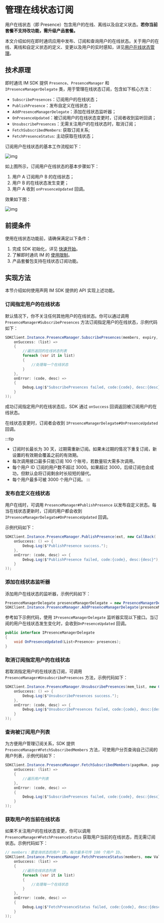 # 管理在线状态订阅

<Toc />

用户在线状态（即 Presence）包含用户的在线、离线以及自定义状态。**若你当前套餐不支持改功能，需升级产品套餐。**

本文介绍如何在即时通讯应用中发布、订阅和查询用户的在线状态。关于用户的在线、离线和自定义状态的定义、变更以及用户的实时感知，详见[用户在线状态管理](product_user_presence.html)。

## 技术原理

即时通讯 IM SDK 提供 `Presence`、`PresenceManager` 和 `IPresenceManagerDelegate` 类，用于管理在线状态订阅，包含如下核心方法：

- `SubscribePresences`：订阅用户的在线状态；
- `PublishPresence`：发布自定义在线状态；
- `AddPresenceManagerDelegate`：添加在线状态监听器；
- `OnPresenceUpdated`：被订阅用户的在线状态变更时，订阅者收到监听回调；
- `UnsubscribePresences`：无需关注用户的在线状态时，取消订阅；
- `FetchSubscribedMembers`: 获取订阅关系;
- `FetchPresenceStatus`: 主动获取在线状态；

订阅用户在线状态的基本工作流程如下：

![img](/images/android/presence.png)

如上图所示，订阅用户在线状态的基本步骤如下：

1. 用户 A 订阅用户 B 的在线状态；
2. 用户 B 的在线状态发生变更；
3. 用户 A 收到 `onPresenceUpdated` 回调。

效果如下图：

![img](/images/android/status.png)

## 前提条件

使用在线状态功能前，请确保满足以下条件：

1. 完成 SDK 初始化，详见 [快速开始](quickstart.html)。
2. 了解即时通讯 IM 的 [使用限制](limitation.html)。
3. 产品套餐包支持在线状态订阅功能。

## 实现方法

本节介绍如何使用声网 IM SDK 提供的 API 实现上述功能。

### 订阅指定用户的在线状态

默认情况下，你不关注任何其他用户的在线状态。你可以通过调用 `PresenceManager#SubscribePresences` 方法订阅指定用户的在线状态，示例代码如下：

```csharp
SDKClient.Instance.PresenceManager.SubscribePresences(members, expiry, new ValueCallBack<List<Presence>>(
    onSuccess: (list) =>
    {
        //遍历返回的在线状态列表
        foreach (var it in list)
        {
            //处理每一个在线状态
        }
    },
    onError: (code, desc) =>
    {
        Debug.Log($"SubscribePresences failed, code:{code}, desc:{desc}");
    }
));
```

成功订阅指定用户的在线状态后，SDK 通过 `onSuccess` 回调返回被订阅用户的在线状态。

在线状态变更时，订阅者会收到 `IPresenceManagerDelegate#OnPresenceUpdated` 回调。

:::tip
- 订阅时长最长为 30 天，过期需重新订阅。如果未过期的情况下重复订阅，新设置的有效期会覆盖之前的有效期。
- 每次调用接口最多只能订阅 100 个账号，若数量较大需多次调用。
- 每个用户 ID 订阅的用户数不超过 3000。如果超过 3000，后续订阅也会成功，但默认会将订阅剩余时长较短的替代。
- 每个用户最多可被 3000 个用户订阅。
:::

### 发布自定义在线状态

用户在线时，可调用 `PresenceManager#PublishPresence` 以发布自定义状态。每当在线状态更新时，订阅的用户都会收到 `IPresenceManagerDelegate#OnPresenceUpdated` 回调。

示例代码如下：

```csharp
SDKClient.Instance.PresenceManager.PublishPresence(ext, new CallBack(
    onSuccess: () => {
        Debug.Log($"PublishPresence success.");
    },
    onError: (code, desc) => {
        Debug.Log($"PublishPresence failed, code:{code}, desc:{desc}");
    }
));
```

### 添加在线状态监听器

添加用户在线状态的监听器，示例代码如下：

```csharp
PresenceManagerDelegate presenceManagerDelegate = new PresenceManagerDelegate();
SDKClient.Instance.PresenceManager.AddPresenceManagerDelegate(presenceManagerDelegate);
```

参考如下示例代码，使用 `IPresenceManagerDelegate` 监听器实现以下接口。当订阅的用户在线状态发生变化时，会收到`OnPresenceUpdated` 回调。

```csharp
public interface IPresenceManagerDelegate
{
    void OnPresenceUpdated(List<Presence> presences);
}
```

### 取消订阅指定用户的在线状态

若取消指定用户的在线状态订阅，可调用 `PresenceManager#UnsubscribePresences` 方法，示例代码如下：

```csharp
SDKClient.Instance.PresenceManager.UnsubscribePresences(mem_list, new CallBack(
    onSuccess: () => {
        Debug.Log($"UnsubscribePresences success.");
    },
    onError: (code, desc) => {
        Debug.Log($"UnsubscribePresences failed, code:{code}, desc:{desc}");
    }
));
```

### 查询被订阅用户列表

为方便用户管理订阅关系，SDK 提供 `PresenceManager#FetchSubscribedMembers` 方法，可使用户分页查询自己订阅的用户列表，示例代码如下：

```csharp
SDKClient.Instance.PresenceManager.FetchSubscribedMembers(pageNum, pageSize, new ValueCallBack<List<string>>(
    onSuccess: (list) =>
    {
        //遍历用户列表
    },
    onError: (code, desc) =>
    {
        Debug.Log($"SubscribePresences failed, code:{code}, desc:{desc}");
    }
));
```

### 获取用户的当前在线状态

如果不关注用户的在线状态变更，你可以调用 `PresenceManager#FetchPresenceStatus` 获取用户当前的在线状态，而无需订阅状态。示例代码如下：

```csharp
// members：要查询状态的用户 ID，每次最多可传 100 个用户 ID。
SDKClient.Instance.PresenceManager.FetchPresenceStatus(members, new ValueCallBack<List<Presence>>(
    onSuccess: (list) =>
    {
        //遍历在线状态列表
        foreach (var it in list)
        {
            //处理每一个在线状态
        }
    },
    onError: (code, desc) =>
    {
        Debug.Log($"FetchPresenceStatus failed, code:{code}, desc:{desc}");
    }
));
```
